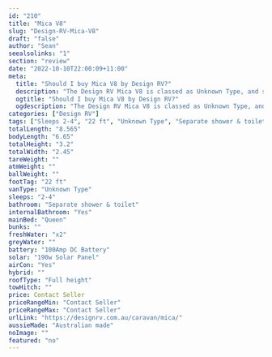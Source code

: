 ```yaml
---
id: "210"
title: "Mica V8"
slug: "Design-RV-Mica-V8"
draft: "false"
author: "Sean"
seealsolinks: "1"
section: "review"
date: "2022-10-10T22:00:09+11:00"
meta:
  title: "Should I buy Mica V8 by Design RV?"
  description: "The Design RV Mica V8 is classed as Unknown Type, and sleeps 2-4 people. It is Australian made and comes in at 22 ft. It generally has Separate shower & toilet."
  ogtitle: "Should I buy Mica V8 by Design RV?"
  ogdescription: "The Design RV Mica V8 is classed as Unknown Type, and sleeps 2-4 people. It is Australian made and comes in at 22 ft. It generally has Separate shower & toilet."
categories: ["Design RV"]
tags: ["Sleeps 2-4", "22 ft", "Unknown Type", "Separate shower & toilet", "Full height", "Price Unknown", "Australian made"]
totalLength: "8.565"
bodyLength: "6.65"
totalHeight: "3.2"
totalWidth: "2.45"
tareWeight: ""
atmWeight: ""
ballWeight: ""
footTag: "22 ft"
vanType: "Unknown Type"
sleeps: "2-4"
bathroom: "Separate shower & toilet"
internalBathroom: "Yes"
mainBed: "Queen"
bunks: ""
freshWater: "x2"
greyWater: ""
battery: "100Amp DC Battery"
solar: "190w Solar Panel"
airCon: "Yes"
hybrid: ""
roofType: "Full height"
towHitch: ""
price: Contact Seller
priceRangeMin: "Contact Seller"
priceRangeMax: "Contact Seller"
urlLink: "https://designrv.com.au/caravan/mica/"
aussieMade: "Australian made"
noImage: ""
featured: "no"
---
```

